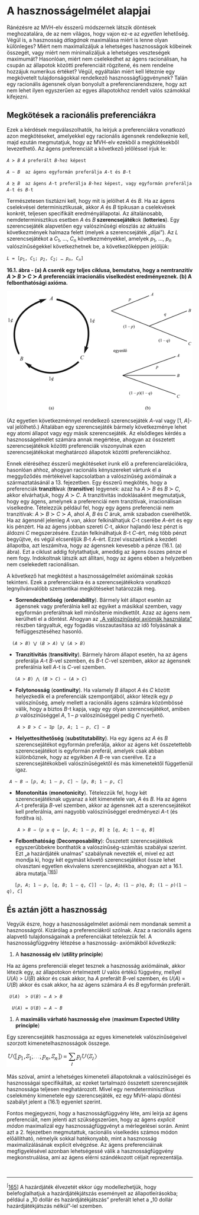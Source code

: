 <?xml version="1.0" encoding="UTF-8" standalone="no"?>

<html xmlns="http://www.w3.org/1999/xhtml"><head><meta name="generator" content="DocBook XSL Stylesheets V1.76.1"/></head><body><div class="section" title="A hasznosságelmélet alapjai"><div class="titlepage"><div><div><h1 class="title"><a id="id704077"/>A hasznosságelmélet alapjai</h1></div></div></div><p class="1">Ránézésre az MVH-elv ésszerű módszernek látszik döntések meghozatalára, de az nem világos, hogy vajon ez-e az <span class="emphasis"><em>egyetlen </em></span>lehetőség. Végül is, a hasznosság <span class="emphasis"><em>átlagának </em></span>maximálása miért is lenne olyan különleges? Miért nem maximalizáljuk a lehetséges hasznosságok köbeinek összegét, vagy miért nem minimalizáljuk a lehetséges veszteségek maximumát? Hasonlóan, miért nem cselekedhet az ágens racionálisan, ha csupán az állapotok közötti preferenciáit rögzítené, és nem rendelne hozzájuk numerikus értéket? Végül, egyáltalán miért kell léteznie egy megkövetelt tulajdonságokkal rendelkező hasznosságfüggvénynek? Talán egy racionális ágensnek olyan bonyolult a preferenciarendszere, hogy azt nem lehet ilyen egyszerűen az egyes állapotokhoz rendelt valós számokkal kifejezni.</p><div class="section" title="Megkötések a racionális preferenciákra"><div class="titlepage"><div><div><h2 class="title"><a id="id704092"/>Megkötések a racionális preferenciákra</h2></div></div></div><p class="1">Ezek a kérdések megválaszolhatók, ha leírjuk a preferenciákra vonatkozó azon megkötéseket, amelyekkel egy racionális ágensnek rendelkeznie kell, majd ezután megmutatjuk, hogy az MVH-elv ezekből a megkötésekből levezethető. Az ágens preferenciáit a következő jelöléssel írjuk le:</p><p><code class="code"><em><span class="remark">A</span></em> ≻ <em><span class="remark">B</span></em>	<em><span class="remark">A</span></em> preferált <em><span class="remark">B</span></em>-hez képest</code></p><p><code class="code"><em><span class="remark">A</span></em> ∼ <em><span class="remark">B</span></em>	az ágens egyformán preferálja <em><span class="remark">A</span></em>-t és <em><span class="remark">B</span></em>-t</code></p><p><code class="code"><em><span class="remark">A</span></em> ≿ <em><span class="remark">B</span></em>	az ágens <em><span class="remark">A</span></em>-t preferálja <em><span class="remark">B</span></em>-hez képest, vagy egyformán preferálja <em><span class="remark">A</span></em>-t és <em><span class="remark">B</span></em>-t</code></p><p>Természetesen tisztázni kell, hogy mit is jelölhet<span class="emphasis"><em> A</em></span> és <span class="emphasis"><em>B</em></span>. Ha az ágens cselekvései determinisztikusak, akkor <span class="emphasis"><em>A</em></span> és <span class="emphasis"><em>B</em></span> tipikusan a cselekvések konkrét, teljesen specifikált eredményállapotai. Az általánosabb, nemdeterminisztikus esetben <span class="emphasis"><em>A</em></span> és <span class="emphasis"><em>B</em></span><span class="strong"><strong> szerencsejáték</strong></span>ok (<span class="strong"><strong>lotteries</strong></span>). Egy szerencsejáték alapvetően egy valószínűségi eloszlás az aktuális következmények halmaza felett (melyek a szerencsejáték „díjai”). Az <span class="emphasis"><em>L</em></span> szerencsejátékot a <span class="emphasis"><em>C</em></span><sub>1</sub>, …,<span class="emphasis"><em> C<sub>n</sub></em></span> következményekkel, amelyek <span class="emphasis"><em>p</em></span><sub>1</sub>, …, <span class="emphasis"><em>p<sub>n</sub></em></span> valószínűségekkel következhetnek be, a következőképpen jelöljük:</p><p><code class="code"><em><span class="remark">L</span></em> = [<em><span class="remark">p</span></em><sub>1</sub>, <em><span class="remark">C</span></em><sub>1</sub>; <em><span class="remark">p</span></em><sub>2</sub>, <em><span class="remark">C</span></em><sub>2</sub>; …<em><span class="remark"> p<sub>n</sub></span></em>,<em><span class="remark"> C<sub>n</sub></span></em>]</code></p><div class="figure"><a id="id704260"/><p class="title"><strong>16.1. ábra - (a) A cserék egy teljes ciklusa, bemutatva, hogy a nemtranzitív <span class="emphasis"><em>A</em></span> ≻ <span class="emphasis"><em>B</em></span> ≻ <span class="emphasis"><em>C</em></span> ≻ <span class="emphasis"><em>A</em></span> preferenciák irracionális viselkedést eredményeznek. (b) A felbonthatósági axióma.</strong></p><div class="figure-contents"><div class="mediaobject"><img src="kepek/16-01.png" alt="(a) A cserék egy teljes ciklusa, bemutatva, hogy a nemtranzitív A ≻ B ≻ C ≻ A preferenciák irracionális viselkedést eredményeznek. (b) A felbonthatósági axióma."/></div></div></div><p class="1">(Az egyetlen következménnyel rendelkező szerencsejáték <span class="emphasis"><em>A</em></span>-val vagy [1, <span class="emphasis"><em>A</em></span>]-val jelölhető.) Általában egy szerencsejáték bármely következménye lehet egy atomi állapot vagy egy másik szerencsejáték. Az elsődleges kérdés a hasznosságelmélet számára annak megértése, ahogyan az összetett szerencsejátékok közötti preferenciák viszonyulnak ezen szerencsejátékokat meghatározó állapotok közötti preferenciákhoz.</p><p>Ennek eléréséhez ésszerű megkötéseket írunk elő a preferenciarelációkra, hasonlóan ahhoz, ahogyan racionális kényszereket vártunk el a meggyőződés mértékeivel kapcsolatban a valószínűség axiómáinak a származtatásánál a 13. fejezetben. Egy ésszerű megkötés, hogy a preferenciák <span class="strong"><strong>tranzitív</strong></span>ak (<span class="strong"><strong>transitive</strong></span>) legyenek: azaz ha <span class="emphasis"><em>A </em></span>≻ <span class="emphasis"><em>B</em></span> és <span class="emphasis"><em>B </em></span>≻ <span class="emphasis"><em>C</em></span>, akkor elvárhatjuk, hogy <span class="emphasis"><em>A </em></span>≻ <span class="emphasis"><em>C</em></span>. A tranzitivitás indoklásaként megmutatjuk, hogy egy ágens, amelynek a preferenciái nem tranzitívak, irracionálisan viselkedne. Tételezzük például fel, hogy egy ágens preferenciái nem tranzitívak: <span class="emphasis"><em>A</em></span> ≻ <span class="emphasis"><em>B</em></span> ≻ <span class="emphasis"><em>C </em></span>≻ <span class="emphasis"><em>A</em></span>, ahol <span class="emphasis"><em>A</em></span>, <span class="emphasis"><em>B</em></span> és <span class="emphasis"><em>C</em></span> áruk, amik szabadon cserélhetők. Ha az ágensnél jelenleg <span class="emphasis"><em>A</em></span> van, akkor felkínálhatjuk <span class="emphasis"><em>C</em></span>-t cserébe <span class="emphasis"><em>A</em></span>-ért és egy kis pénzért. Ha az ágens jobban szereti <span class="emphasis"><em>C</em></span>-t, akkor hajlandó lesz pénzt is áldozni <span class="emphasis"><em>C</em></span> megszerzésére. Ezután felkínálhatjuk <span class="emphasis"><em>B</em></span>-t <span class="emphasis"><em>C</em></span>-ért, még több pénzt begyűjtve, és végül elcseréljük <span class="emphasis"><em>B</em></span>-t <span class="emphasis"><em>A</em></span>-ért. Ezzel visszaértünk a kezdeti állapotba, azt leszámítva, hogy az ágensnek kevesebb a pénze (16.1. (a) ábra). Ezt a ciklust addig folytathatjuk, ameddig az ágens összes pénze el nem fogy. Indokoltnak látszik azt állítani, hogy az ágens ebben a helyzetben nem cselekedett racionálisan.</p><p>A következő hat megkötést a hasznosságelmélet axiómáinak szokás tekinteni. Ezek a preferenciákra és a szerencsejátékokra vonatkozó legnyilvánvalóbb szemantikai megkötéseket határozzák meg.</p><div class="itemizedlist"><ul class="itemizedlist"><li class="listitem"><p><span class="strong"><strong>Sorrendezhetőség</strong></span> (<span class="strong"><strong>orderability</strong></span>). Bármely két állapot esetén az ágensnek vagy preferálnia kell az egyiket a másikkal szemben, vagy egyformán preferáltnak kell minősítenie mindkettőt. Azaz az ágens nem kerülheti el a döntést. Ahogyan az <a class="xref" href="ch13s03.md#ID_557_558_oldal">„A valószínűségi axiómák használata”</a> részben tárgyaltuk, egy fogadás visszautasítása az idő folyásának a felfüggesztéséhez hasonló.</p></li></ul></div><p><code class="code">	(<em><span class="remark">A </span></em>≻ <em><span class="remark">B</span></em>) ⋁ (<em><span class="remark">B </span></em>≻ <em><span class="remark">A</span></em>) ⋁ (<em><span class="remark">A </span></em>≻ <em><span class="remark">B</span></em>)</code></p><div class="itemizedlist"><ul class="itemizedlist"><li class="listitem"><p><span class="strong"><strong>Tranzitivitás</strong></span> (<span class="strong"><strong>transitivity</strong></span>). Bármely három állapot esetén, ha az ágens preferálja <span class="emphasis"><em>A</em></span>-t <span class="emphasis"><em>B</em></span>-vel szemben, és <span class="emphasis"><em>B</em></span>-t <span class="emphasis"><em>C</em></span>-vel szemben, akkor az ágensnek preferálnia kell <span class="emphasis"><em>A</em></span>-t is <span class="emphasis"><em>C</em></span>-vel szemben.</p></li></ul></div><p><code class="code">	(<em><span class="remark">A</span></em> ≻ <em><span class="remark">B</span></em>) ⋀ (<em><span class="remark">B</span></em> ≻ <em><span class="remark">C</span></em>) ⇒ (<em><span class="remark">A</span></em> ≻ <em><span class="remark">C</span></em>)</code></p><div class="itemizedlist"><ul class="itemizedlist"><li class="listitem"><p><span class="strong"><strong>Folytonosság</strong></span> (<span class="strong"><strong>continuity</strong></span>). Ha valamely <span class="emphasis"><em>B</em></span> állapot <span class="emphasis"><em>A </em></span>és <span class="emphasis"><em>C </em></span>között helyezkedik el a preferenciák szempontjából, akkor létezik egy <span class="emphasis"><em>p </em></span>valószínűség, amely mellett a racionális ágens számára közömbössé válik, hogy a biztos <span class="emphasis"><em>B-</em></span>t<span class="emphasis"><em> </em></span>kapja, vagy egy olyan szerencsejátékot, amiben <span class="emphasis"><em>p </em></span>valószínűséggel <span class="emphasis"><em>A</em></span>, 1 – <span class="emphasis"><em>p</em></span> valószínűséggel pedig <span class="emphasis"><em>C </em></span>nyerhető.</p></li></ul></div><p><code class="code"><em><span class="remark">	A</span></em> ≻ <em><span class="remark">B</span></em> ≻ <em><span class="remark">C</span></em> ⇒ ∃<em><span class="remark">p </span></em>[<em><span class="remark">p</span></em>, <em><span class="remark">A</span></em>; 1 – <em><span class="remark">p</span></em>, <em><span class="remark">C</span></em>] ∼ <em><span class="remark">B</span></em></code></p><div class="itemizedlist"><ul class="itemizedlist"><li class="listitem"><p><span class="strong"><strong>Helyettesíthetőség</strong></span> (<span class="strong"><strong>substitutability</strong></span>). Ha egy ágens az <span class="emphasis"><em>A </em></span>és <span class="emphasis"><em>B </em></span>szerencsejátékot egyformán preferálja, akkor az ágens két összetettebb szerencsejátékot is egyformán preferál, amelyek csak abban különböznek, hogy az egyikben <span class="emphasis"><em>A B</em></span>-re van cserélve. Ez a szerencsejátékokbeli valószínűségektől és más kimenetektől függetlenül igaz.</p></li></ul></div><p><code class="code"><em><span class="remark">	A </span></em>∼ <em><span class="remark">B</span></em> ⇒ [<em><span class="remark">p</span></em>, <em><span class="remark">A</span></em>; 1 – <em><span class="remark">p</span></em>, <em><span class="remark">C</span></em>] ∼ [<em><span class="remark">p</span></em>, <em><span class="remark">B</span></em>; 1 – <em><span class="remark">p</span></em>, <em><span class="remark">C</span></em>]</code></p><div class="itemizedlist"><ul class="itemizedlist"><li class="listitem"><p><span class="strong"><strong>Monotonitás</strong></span> (<span class="strong"><strong>monotonicity</strong></span>). Tételezzük fel, hogy két szerencsejátéknak ugyanaz a két kimenetele van, <span class="emphasis"><em>A </em></span>és <span class="emphasis"><em>B</em></span>. Ha az ágens <span class="emphasis"><em>A</em></span>-t preferálja <span class="emphasis"><em>B</em></span>-vel szemben, akkor az ágensnek azt a szerencsejátékot kell preferálnia, ami nagyobb valószínűséggel eredményezi <span class="emphasis"><em>A</em></span>-t (és fordítva is).</p></li></ul></div><p><code class="code">	<em><span class="remark">A</span></em> ≻ <em><span class="remark">B </span></em>⇒ (<em><span class="remark">p</span></em> ≥ <em><span class="remark">q</span></em> ⇔ [<em><span class="remark">p</span></em>, <em><span class="remark">A</span></em>; 1 – <em><span class="remark">p</span></em>, <em><span class="remark">B</span></em>] ≿ [<em><span class="remark">q</span></em>, <em><span class="remark">A</span></em>; 1 – <em><span class="remark">q</span></em>, <em><span class="remark">B</span></em>]</code></p><div class="itemizedlist"><ul class="itemizedlist"><li class="listitem"><p><span class="strong"><strong>Felbonthatóság</strong></span> (<span class="strong"><strong>Decomposability</strong></span>): Összetett szerencsejátékok egyszerűbbekre bonthatók a valószínűség-számítás szabályai szerint. Ezt „a hazárdjáték unalmas” szabálynak nevezték el, mivel ez azt mondja ki, hogy két egymást követő szerencsejátékot össze lehet olvasztani egyetlen ekvivalens szerencsejátékba, ahogyan azt a 16.1. ábra mutatja.<sup>[<a id="id704743" href="#ftn.id704743" class="footnote">165</a>]</sup></p></li></ul></div><p><code class="code">	[<em><span class="remark">p</span></em>, <em><span class="remark">A</span></em>; 1 – <em><span class="remark">p</span></em>, [<em><span class="remark">q</span></em>, <em><span class="remark">B</span></em>; 1 – <em><span class="remark">q</span></em>, <em><span class="remark">C</span></em>]] ∼ [<em><span class="remark">p</span></em>, <em><span class="remark">A</span></em>; (1 – <em><span class="remark">p</span></em>)<em><span class="remark">q</span></em>, <em><span class="remark">B</span></em>; (1 – <em><span class="remark">p</span></em>)(1 – <em><span class="remark">q</span></em>), <em><span class="remark">C</span></em>]</code></p></div><div class="section" title="És aztán jött a hasznosság"><div class="titlepage"><div><div><h2 class="title"><a id="id704805"/>És aztán jött a hasznosság</h2></div></div></div><p class="1">Vegyük észre, hogy a hasznosságelmélet axiómái nem mondanak semmit a hasznosságról. Kizárólag a preferenciákról szólnak. Azaz a racionális ágens alapvető tulajdonságainak a preferenciákat tételezzük fel. A hasznosságfüggvény létezése a hasznosság- axiómákból <span class="emphasis"><em>következik:</em></span></p><div class="orderedlist"><ol class="orderedlist"><li class="listitem"><p>A <span class="strong"><strong>hasznosság elv</strong></span> (<span class="strong"><strong>utility principle</strong></span>)</p></li></ol></div><p>	Ha az ágens preferenciái eleget tesznek a hasznosság axiómáinak, akkor létezik egy, az állapotokon értelmezett <span class="emphasis"><em>U</em></span> valós értékű függvény, mellyel <span class="emphasis"><em>U</em></span>(<span class="emphasis"><em>A</em></span>) &gt; <span class="emphasis"><em>U</em></span>(<span class="emphasis"><em>B</em></span>) akkor és csak akkor, ha <span class="emphasis"><em>A</em></span> preferált <span class="emphasis"><em>B</em></span>-vel szemben, és <span class="emphasis"><em>U</em></span>(<span class="emphasis"><em>A</em></span>) = <span class="emphasis"><em>U</em></span>(<span class="emphasis"><em>B</em></span>) akkor és csak akkor, ha az ágens számára <span class="emphasis"><em>A</em></span> és <span class="emphasis"><em>B</em></span> egyformán preferált.</p><p><code class="code"><em><span class="remark">	U</span></em>(<em><span class="remark">A</span></em>)  &gt; <em><span class="remark">U</span></em>(<em><span class="remark">B</span></em>) ⇔ <em><span class="remark">A </span></em>≻ <em><span class="remark">B</span></em></code></p><p><code class="code"><em><span class="remark">	U</span></em>(<em><span class="remark">A</span></em>) = <em><span class="remark">U</span></em>(<em><span class="remark">B</span></em>) ⇔ <em><span class="remark">A</span></em> ∼ <em><span class="remark">B</span></em></code></p><div class="orderedlist"><ol class="orderedlist"><li class="listitem"><p>A <span class="strong"><strong>maximális várható hasznosság elve</strong></span> (<span class="strong"><strong>maximum Expected Utility principle</strong></span>)</p></li></ol></div><p>	Egy szerencsejáték hasznossága az egyes kimenetelek valószínűségeivel szorzott kimenetelhasznosságok összege.</p><p><span class="inlinemediaobject"><img src="math/mi-16-0002.gif" alt="És aztán jött a hasznosság"/></span></p><p>Más szóval, amint a lehetséges kimeneteli állapotoknak a valószínűségei és hasznosságai specifikáltak, az ezeket tartalmazó összetett szerencsejáték hasznossága teljesen meghatározott. Mivel egy nemdeterminisztikus cselekmény kimenetele egy szerencsejáték, ez egy MVH-alapú döntési szabályt jelent a (16.1) egyenlet szerint.</p><p>Fontos megjegyezni, hogy a hasznosságfüggvény léte, ami leírja az ágens preferenciáit, nem jelenti azt szükségszerűen, hogy az ágens <span class="emphasis"><em>explicit módon</em></span> maximalizál egy hasznosságfüggvényt a mérlegelései során. Amint azt a 2. fejezetben megmutattuk, racionális viselkedés számos módon előállítható, némelyik sokkal hatékonyabb, mint
a hasznosság maximalizálásának explicit elvégzése. Az ágens preferenciáinak megfigyelésével azonban lehetségessé válik a hasznosságfüggvény megkonstruálása, ami az ágens elérni szándékozott céljait reprezentálja.</p></div><div class="footnotes"><br/><hr/><div class="footnote"><p class="footnote text"><sup>[<a id="ftn.id704743" href="#id704743" class="para">165</a>] </sup> A hazárdjáték élvezetét ekkor úgy modellezhetjük, hogy belefoglalhatjuk a hazárdjátékjátszás eseményeit az állapotleírásokba; például a „10 dollár és hazárdjátékjátszás” preferált lehet a „10 dollár hazárdjátékjátszás nélkül”-lel szemben.</p></div></div></div></body></html>
